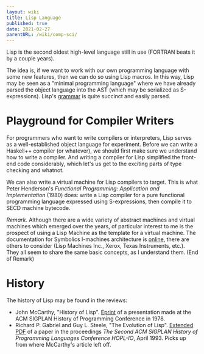 ```yaml
---
layout: wiki
title: Lisp Language
published: true
date: 2021-02-27
parentURL: /wiki/comp-sci/
---
```


Lisp is the second oldest high-level language still in use (FORTRAN
beats it by a couple years).

The idea is, if we want to work with our own programming language with
some new features, then we can do so using Lisp macros. In this way,
Lisp may be seen as a "minimal programming language" where we have
already parsed the object language into the AST (which may be serialized
as S-expressions). Lisp's [grammar](./grammar) is quite succinct and
easily parsed.

# Playground for Compiler Writers

For programmers who want to write compilers or interpreters, Lisp serves
as a well-established object language for experiment. Before we can
write a Haskell++ compiler (or whatever), we should first make sure we
understand how to write a compiler. And writing a compiler for Lisp
simplified the front-end code considerably, which let's us get to the
exciting parts of type checking and whatnot.

We can also write a virtual machine for Lisp compilers to target. This
is what Peter Henderson's _Functional Programming: Application and Implementation_
(1980) does: write a Lisp compiler for a pure functional programming
language expressed using S-expressions, then compile it to SECD machine
bytecode.

_Remark._ Although there are a wide variety of abstract machines and
virtual machines which emerged over the years, of particular interest to
me is the prospect of using a Lisp Machine as the template for a virtual
machine. The documentation for Symbolics I-machines architecture is
[online](http://www.bitsavers.org/pdf/symbolics/I_Machine/I-Machine%20Architecture%20Specification.pdf), there are others to consider (Lisp Machines Inc., Xerox, Texas
Instruments, etc.). They all seem to share the same basic concepts, as I
understand them. (End of Remark)

# History

The history of Lisp may be found in the reviews:
- John McCarthy, "History of Lisp".
  [Eprint](http://jmc.stanford.edu/articles/lisp.html)
  of a presentation made at the ACM SIGPLAN History of Programming
  Conference in 1978.
- Richard P. Gabriel and Guy L. Steele,
  "The Evolution of Lisp".
  [Extended PDF](https://dreamsongs.com/Files/HOPL2-Uncut.pdf)
  of a paper in the proceedings
  _The Second ACM SIGPLAN History of Programming Languages Conference HOPL-IO_, April 1993.
  Picks up from where McCarthy's article left off.